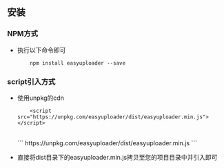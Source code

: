 ## 安装

### NPM方式

* 执行以下命令即可

    ```
        npm install easyuploader --save
    ```

### script引入方式

* 使用unpkg的cdn

    ```
        <script src="https://unpkg.com/easyuploader/dist/easyuploader.min.js"></script>
    ```
    <br/>
    ```
        https://unpkg.com/easyuploader/dist/easyuploader.min.js
    ```

* 直接将dist目录下的easyuploader.min.js拷贝至您的项目目录中并引入即可